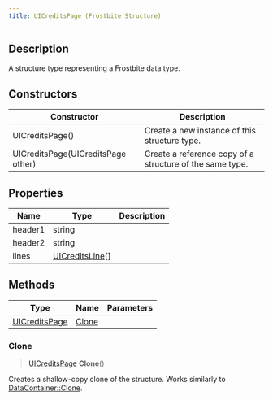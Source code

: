 ```yaml
---
title: UICreditsPage (Frostbite Structure)
---
```

## Description

A structure type representing a Frostbite data type.

## Constructors

| Constructor                        | Description                                              |
| ---------------------------------- | -------------------------------------------------------- |
| UICreditsPage()                    | Create a new instance of this structure type.            |
| UICreditsPage(UICreditsPage other) | Create a reference copy of a structure of the same type. |

## Properties

| Name    | Type                               | Description |
| ------- | ---------------------------------- | ----------- |
| header1 | string                             |             |
| header2 | string                             |             |
| lines   | [UICreditsLine](UICreditsLine)\[\] |             |

## Methods

| Type                           | Name            | Parameters |
| ------------------------------ | --------------- | ---------- |
| [UICreditsPage](UICreditsPage) | [Clone](#clone) |            |

### Clone

> [UICreditsPage](UICreditsPage) **Clone**()

Creates a shallow-copy clone of the structure. Works similarly to [DataContainer::Clone](/vext/ref/cls/shr/datacontainer#clone).
